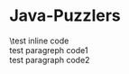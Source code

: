 Java-Puzzlers
=============
\test inline code  
    test paragreph code1  
    test paragraph code2  
